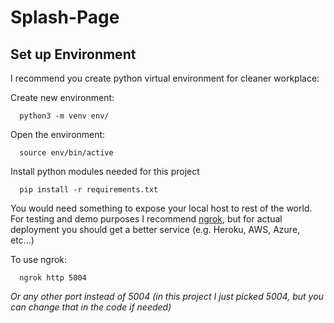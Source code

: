 # Splash-Page

## Set up Environment

I recommend you create python virtual environment for cleaner workplace:

Create new environment:
```
  python3 -m venv env/
```
Open the environment:
```
  source env/bin/active
```

Install python modules needed for this project
```
  pip install -r requirements.txt
```

You would need something to expose your local host to rest of the world. For testing and demo purposes I recommend [ngrok](https://ngrok.com/download), but for actual deployment you should get a better service (e.g. Heroku, AWS, Azure, etc...)

To use ngrok:
```
  ngrok http 5004
```
_Or any other port instead of 5004 (in this project I just picked 5004, but you can change that in the code if needed)_
